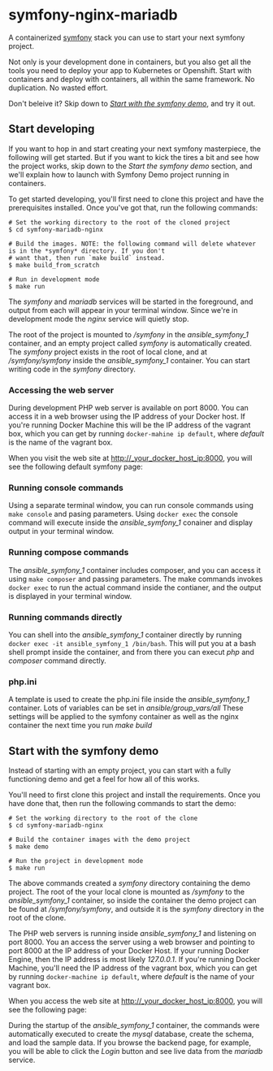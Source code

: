 # symfony-nginx-mariadb

A containerized [symfony](https://symfony.com/) stack you can use to start your next symfony project.

Not only is your development done in containers, but you also get all the tools you need to deploy your app to Kubernetes or Openshift. Start with containers and deploy with containers, all within the same framework. No duplication. No wasted effort.

Don't beleive it? Skip down to *[Start with the symfony demo](#symfony-demo)*, and try it out.

## Start developing

If you want to hop in and start creating your next symfony masterpiece, the following will get started. But if you want to kick the tires a bit and see how the project works, skip down to the *Start the symfony demo* section, and we'll explain how to launch with Symfony Demo project running in containers.

To get started developing, you'll first need to clone this project and have the prerequisites installed. Once you've got that, run the following commands: 

```
# Set the working directory to the root of the cloned project
$ cd symfony-mariadb-nginx

# Build the images. NOTE: the following command will delete whatever is in the *symfony* directory. If you don't
# want that, then run `make build` instead.
$ make build_from_scratch

# Run in development mode
$ make run
```
The *symfony* and *mariadb* services will be started in the foreground, and output from each will appear in your terminal window. Since we're in development mode the *nginx* service will quietly stop.

The root of the project is mounted to */symfony* in the *ansible_symfony_1* container, and an empty project called *symfony* is automatically created. The *symfony* project exists in the root of local clone, and at */symfony/symfony* inside the *ansible_symfony_1* container. You can start writing code in the *symfony* directory.

### Accessing the web server

During development PHP web server is available on port 8000. You can access it in a web browser using the IP address of your Docker host. If you're running Docker Machine this will be the IP address of the vagrant box, which you can get by running `docker-mahine ip default`, where *default* is the name of the vagrant box.

When you visit the web site at [http://_your_docker_host_ip:8000](http://127.0.0.1:8000), you will see the following default symfony page:

### Running console commands

Using a separate terminal window, you can run console commands using `make console` and pasing parameters. Using `docker exec` the console command will execute inside the *ansible_symfony_1* conainer and display output in your terminal window.

### Running compose commands

The *ansible_symfony_1* container includes composer, and you can access it using `make composer` and passing parameters. The make commands invokes `docker exec` to run the actual command inside the contianer, and the output is displayed in your terminal window. 

### Running commands directly

You can shell into the *ansible_symfony_1* container directly by running `docker exec -it ansible_symfony_1 /bin/bash`. This will put you at a bash shell prompt inside the container, and from there you can execut *php* and *composer* command directly.

### php.ini

A template is used to create the php.ini file inside the *ansible_symfony_1* container. Lots of variables can be set in *ansible/group_vars/all* These settings will be applied to the symfony container as well as the nginx container the next time you run *make build*

<h2 id="symfony-demo">Start with the symfony demo</h2>

Instead of starting with an empty project, you can start with a fully functioning demo and get a feel for how all of this works.

You'll need to first clone this project and install the requirements. Once you have done that, then run the following commands to start the demo:

```
# Set the working directory to the root of the clone
$ cd symfony-mariadb-nginx

# Build the container images with the demo project
$ make demo

# Run the project in development mode
$ make run
```

The above commands created a *symfony* directory containing the demo project. The root of the your local clone is mounted as */symfony* to the *ansible_symfony_1* container, so inside the container the demo project can be found at */symfony/symfony*, and outside it is the *symfony* directory in the root of the clone.

The PHP web servers is running inside *ansible_symfony_1* and listening on port 8000. You an access the server using a web browser and pointing to port 8000 at the IP address of your Docker Host. If your running Docker Engine, then the IP address is most likely *127.0.0.1*. If you're running Docker Machine, you'll need the IP address of the vagrant box, which you can get by running `docker-machine ip default`, where *default* is the name of your vagrant box.

When you access the web site at [http://_your_docker_host_ip:8000](http://127.0.0.1:8000), you will see the following page:


During the startup of the *ansible_symfony_1* container, the commands were automatically executed to create the *mysql* database, create the schema, and load the sample data. If you browse the backend page, for example, you will be able to click the *Login* button and see live data from the *mariadb* service. 








